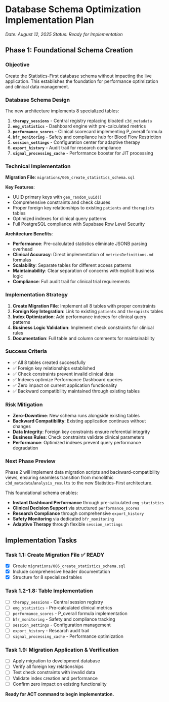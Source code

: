 # Database Schema Optimization Implementation Plan
*Date: August 12, 2025*
*Status: Ready for Implementation*

## Phase 1: Foundational Schema Creation

### Objective
Create the Statistics-First database schema without impacting the live application. This establishes the foundation for performance optimization and clinical data management.

### Database Schema Design

The new architecture implements 8 specialized tables:

1. **`therapy_sessions`** - Central registry replacing bloated `c3d_metadata`
2. **`emg_statistics`** - Dashboard engine with pre-calculated metrics  
3. **`performance_scores`** - Clinical scorecard implementing P_overall formula
4. **`bfr_monitoring`** - Safety and compliance hub for Blood Flow Restriction
5. **`session_settings`** - Configuration center for adaptive therapy
6. **`export_history`** - Audit trail for research compliance
7. **`signal_processing_cache`** - Performance booster for JIT processing

### Technical Implementation

**Migration File**: `migrations/006_create_statistics_schema.sql`

**Key Features**:
- UUID primary keys with `gen_random_uuid()`
- Comprehensive constraints and check clauses  
- Proper foreign key relationships to existing `patients` and `therapists` tables
- Optimized indexes for clinical query patterns
- Full PostgreSQL compliance with Supabase Row Level Security

**Architecture Benefits**:
- **Performance**: Pre-calculated statistics eliminate JSONB parsing overhead
- **Clinical Accuracy**: Direct implementation of `metricsDefinitions.md` formulas
- **Scalability**: Separate tables for different access patterns
- **Maintainability**: Clear separation of concerns with explicit business logic
- **Compliance**: Full audit trail for clinical trial requirements

### Implementation Strategy

1. **Create Migration File**: Implement all 8 tables with proper constraints
2. **Foreign Key Integration**: Link to existing `patients` and `therapists` tables
3. **Index Optimization**: Add performance indexes for clinical query patterns
4. **Business Logic Validation**: Implement check constraints for clinical rules
5. **Documentation**: Full table and column comments for maintainability

### Success Criteria

- ✅ All 8 tables created successfully
- ✅ Foreign key relationships established
- ✅ Check constraints prevent invalid clinical data
- ✅ Indexes optimize Performance Dashboard queries
- ✅ Zero impact on current application functionality
- ✅ Backward compatibility maintained through existing tables

### Risk Mitigation

- **Zero-Downtime**: New schema runs alongside existing tables
- **Backward Compatibility**: Existing application continues without changes
- **Data Integrity**: Foreign key constraints ensure referential integrity
- **Business Rules**: Check constraints validate clinical parameters
- **Performance**: Optimized indexes prevent query performance degradation

### Next Phase Preview

Phase 2 will implement data migration scripts and backward-compatibility views, ensuring seamless transition from monolithic `c3d_metadata`/`analysis_results` to the new Statistics-First architecture.

This foundational schema enables:
- **Instant Dashboard Performance** through pre-calculated `emg_statistics`
- **Clinical Decision Support** via structured `performance_scores`
- **Research Compliance** through comprehensive `export_history`
- **Safety Monitoring** via dedicated `bfr_monitoring`
- **Adaptive Therapy** through flexible `session_settings`

## Implementation Tasks

### Task 1.1: Create Migration File ✅ READY
- [x] Create `migrations/006_create_statistics_schema.sql`
- [x] Include comprehensive header documentation
- [x] Structure for 8 specialized tables

### Task 1.2-1.8: Table Implementation
- [ ] `therapy_sessions` - Central session registry
- [ ] `emg_statistics` - Pre-calculated clinical metrics  
- [ ] `performance_scores` - P_overall formula implementation
- [ ] `bfr_monitoring` - Safety and compliance tracking
- [ ] `session_settings` - Configuration management
- [ ] `export_history` - Research audit trail
- [ ] `signal_processing_cache` - Performance optimization

### Task 1.9: Migration Application & Verification
- [ ] Apply migration to development database
- [ ] Verify all foreign key relationships
- [ ] Test check constraints with invalid data
- [ ] Validate index creation and performance
- [ ] Confirm zero impact on existing functionality

**Ready for ACT command to begin implementation.**